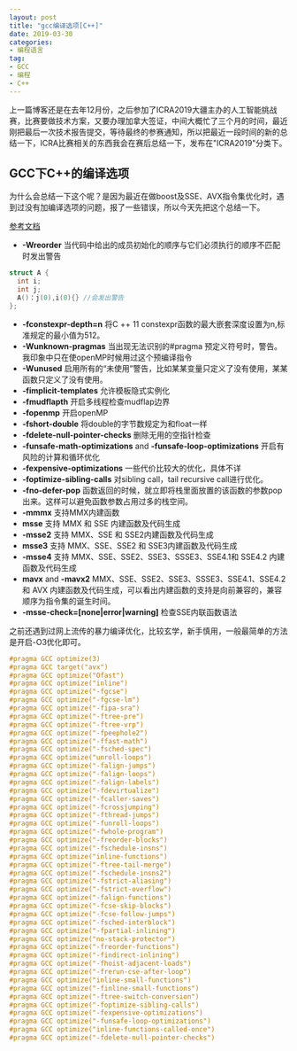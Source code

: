 ```yaml
---
layout: post
title: "gcc编译选项[C++]"
date: 2019-03-30
categories:
- 编程语言
tag:
- GCC
- 编程
- C++
---
```


上一篇博客还是在去年12月份，之后参加了ICRA2019大疆主办的人工智能挑战赛，比赛要做技术方案，又要办理加拿大签证，中间大概忙了三个月的时间，最近刚把最后一次技术报告提交，等待最终的参赛通知，所以把最近一段时间的新的总结一下，ICRA比赛相关的东西我会在赛后总结一下，发布在"ICRA2019"分类下。

## GCC下C++的编译选项
为什么会总结一下这个呢？是因为最近在做boost及SSE、AVX指令集优化时，遇到过没有加编译选项的问题，报了一些错误，所以今天先把这个总结一下。

[参考文档](https://gcc.gnu.org/onlinedocs/gcc-7.3.0/gcc/C_002b_002b-Dialect-Options.html#C_002b_002b-Dialect-Options)

- **-Wreorder**
当代码中给出的成员初始化的顺序与它们必须执行的顺序不匹配时发出警告
```cpp
struct A { 
  int i; 
  int j; 
  A()：j(0),i(0){} //会发出警告
};
```
- **-fconstexpr-depth=n**
  将C ++ 11 constexpr函数的最大嵌套深度设置为n,标准规定的最小值为512。
- **-Wunknown-pragmas**
  当出现无法识别的#pragma 预定义符号时，警告。我印象中只在使openMP时候用过这个预编译指令
- **-Wunused**
  启用所有的“未使用”警告，比如某某变量只定义了没有使用，某某函数只定义了没有使用。
- **-fimplicit-templates**
  允许模板隐式实例化
- **-fmudflapth**
  开启多线程检查mudflap边界
- **-fopenmp**
  开启openMP
- **-fshort-double**
  将double的字节数规定为和float一样
- **-fdelete-null-pointer-checks**
删除无用的空指针检查
- **-funsafe-math-optimizations** and **-funsafe-loop-optimizations**
开启有风险的计算和循环优化
- **-fexpensive-optimizations**
一些代价比较大的优化，具体不详
- **-foptimize-sibling-calls**
对sibling call，tail recursive call进行优化。
- **-fno-defer-pop**
函数返回的时候，就立即将栈里面放置的该函数的参数pop出来。这样可以避免函数参数占用过多的栈空间。
- **-mmmx**
支持MMX内建函数
- **msse** 
支持 MMX 和 SSE 内建函数及代码生成
- **-msse2**
支持 MMX、SSE 和 SSE2内建函数及代码生成
- **msse3**
支持 MMX、SSE、SSE2 和 SSE3内建函数及代码生成
- **-msse4**
支持 MMX、SSE、SSE2、SSE3、SSSE3、SSE4.1和 SSE4.2 内建函数及代码生成
- **mavx** and **-mavx2**
MMX、SSE、SSE2、SSE3、SSSE3、SSE4.1、SSE4.2和 AVX 内建函数及代码生成，可以看出内建函数的支持是向前兼容的，兼容顺序为指令集的诞生时间。
- **-msse-check=[none|error|warning]**
检查SSE内联函数语法

之前还遇到过网上流传的暴力编译优化，比较玄学，新手慎用，一般最简单的方法是开启-O3优化即可。
```cpp
#pragma GCC optimize(3) 
#pragma GCC target("avx")
#pragma GCC optimize("Ofast")
#pragma GCC optimize("inline")
#pragma GCC optimize("-fgcse")
#pragma GCC optimize("-fgcse-lm")
#pragma GCC optimize("-fipa-sra")
#pragma GCC optimize("-ftree-pre")
#pragma GCC optimize("-ftree-vrp")
#pragma GCC optimize("-fpeephole2")
#pragma GCC optimize("-ffast-math")
#pragma GCC optimize("-fsched-spec")
#pragma GCC optimize("unroll-loops")
#pragma GCC optimize("-falign-jumps")
#pragma GCC optimize("-falign-loops")
#pragma GCC optimize("-falign-labels")
#pragma GCC optimize("-fdevirtualize")
#pragma GCC optimize("-fcaller-saves")
#pragma GCC optimize("-fcrossjumping")
#pragma GCC optimize("-fthread-jumps")
#pragma GCC optimize("-funroll-loops")
#pragma GCC optimize("-fwhole-program")
#pragma GCC optimize("-freorder-blocks")
#pragma GCC optimize("-fschedule-insns")
#pragma GCC optimize("inline-functions")
#pragma GCC optimize("-ftree-tail-merge")
#pragma GCC optimize("-fschedule-insns2")
#pragma GCC optimize("-fstrict-aliasing")
#pragma GCC optimize("-fstrict-overflow")
#pragma GCC optimize("-falign-functions")
#pragma GCC optimize("-fcse-skip-blocks")
#pragma GCC optimize("-fcse-follow-jumps")
#pragma GCC optimize("-fsched-interblock")
#pragma GCC optimize("-fpartial-inlining")
#pragma GCC optimize("no-stack-protector")
#pragma GCC optimize("-freorder-functions")
#pragma GCC optimize("-findirect-inlining")
#pragma GCC optimize("-fhoist-adjacent-loads")
#pragma GCC optimize("-frerun-cse-after-loop")
#pragma GCC optimize("inline-small-functions")
#pragma GCC optimize("-finline-small-functions")
#pragma GCC optimize("-ftree-switch-conversion")
#pragma GCC optimize("-foptimize-sibling-calls")
#pragma GCC optimize("-fexpensive-optimizations")
#pragma GCC optimize("-funsafe-loop-optimizations")
#pragma GCC optimize("inline-functions-called-once")
#pragma GCC optimize("-fdelete-null-pointer-checks")
```
